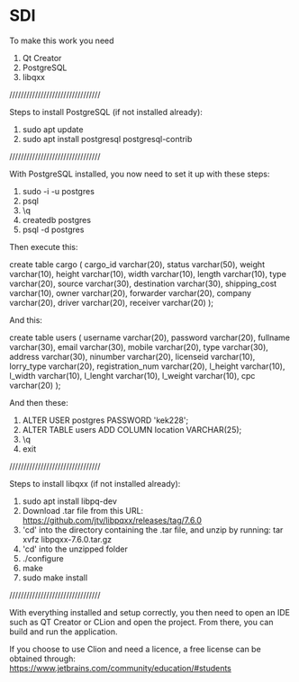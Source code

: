 # SDI

To make this work you need

1. Qt Creator
2. PostgreSQL
3. libqxx

////////////////////////////////

Steps to install PostgreSQL (if not installed already):
1. sudo apt update
2. sudo apt install postgresql postgresql-contrib

////////////////////////////////

With PostgreSQL installed, you now need to set it up with these steps:
1. sudo -i -u postgres
2. psql
3. \q
4. createdb postgres
5. psql -d postgres

Then execute this:

create table cargo
(
    cargo_id      varchar(20),
    status        varchar(50),
    weight        varchar(10),
    height        varchar(10),
    width         varchar(10),
    length        varchar(10),
    type          varchar(20),
    source        varchar(30),
    destination   varchar(30),
    shipping_cost varchar(10),
    owner         varchar(20),
    forwarder     varchar(20),
    company       varchar(20),
    driver        varchar(20),
    receiver      varchar(20)
);

And this:

create table users
(
    username         varchar(20),
    password         varchar(20),
    fullname         varchar(30),
    email            varchar(30),
    mobile           varchar(20),
    type             varchar(30),
    address          varchar(30),
    ninumber         varchar(20),
    licenseid        varchar(10),
    lorry_type       varchar(20),
    registration_num varchar(20),
    l_height         varchar(10),
    l_width          varchar(10),
    l_lenght         varchar(10),
    l_weight         varchar(10),
    cpc              varchar(20)
);

And then these:

1. ALTER USER postgres PASSWORD 'kek228';
2. ALTER TABLE users ADD COLUMN location VARCHAR(25);
3. \q
4. exit

////////////////////////////////

Steps to install libqxx (if not installed already):
1. sudo apt install libpq-dev
2. Download .tar file from this URL: https://github.com/jtv/libpqxx/releases/tag/7.6.0
3. 'cd' into the directory containing the .tar file, and unzip by running: tar xvfz libpqxx-7.6.0.tar.gz
4. 'cd' into the unzipped folder
5. ./configure
6. make
7. sudo make install

////////////////////////////////

With everything installed and setup correctly, you then need to open an IDE such as QT Creator or CLion and open the project. From there, you can build and run the application.

If you choose to use Clion and need a licence, a free license can be obtained through: https://www.jetbrains.com/community/education/#students

